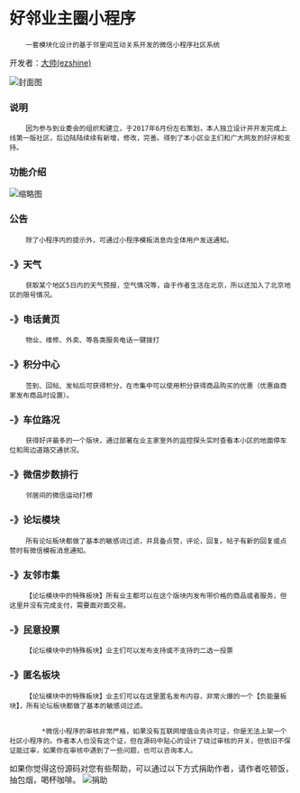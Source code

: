 好邻业主圈小程序
=============
		一套模块化设计的基于邻里间互动关系开发的微信小程序社区系统

开发者：[大帅(ezshine)](https://www.zhihu.com/people/ezshine) 

![封面图](https://github.com/ezshine/community-mini-program/blob/master/thumb.jpg)

### 说明
		因为参与到业委会的组织和建立，于2017年6月份左右策划，本人独立设计并开发完成上线第一版社区，后边陆陆续续有新增，修改，完善。得到了本小区业主们和广大网友的好评和支持。

### 功能介绍
![缩略图](https://github.com/ezshine/community-mini-program/blob/master/thumbs.jpg)

### 公告
		除了小程序内的提示外，可通过小程序模板消息向全体用户发送通知。
### -》天气
		获取某个地区5日内的天气预报，空气情况等，由于作者生活在北京，所以还加入了北京地区的限号情况。
### -》电话黄页
		物业、维修、外卖、等各类服务电话一键拨打
### -》积分中心
		签到、回帖、发帖后可获得积分，在市集中可以使用积分获得商品购买的优惠（优惠由商家发布商品时设置）。
### -》车位路况
		获得好评最多的一个版块，通过部署在业主家室外的监控探头实时查看本小区的地面停车位和周边道路交通状况。
### -》微信步数排行
		邻居间的微信运动打榜
### -》论坛模块
		所有论坛板块都做了基本的敏感词过滤，并具备点赞，评论，回复。帖子有新的回复或点赞时有微信模板消息通知。
### -》友邻市集
		【论坛模块中的特殊板块】所有业主都可以在这个版块内发布带价格的商品或者服务，但这里并没有完成支付，需要面对面交易。
### -》民意投票
		【论坛模块中的特殊板块】业主们可以发布支持或不支持的二选一投票
### -》匿名板块
		【论坛模块中的特殊板块】业主们可以在这里匿名发布内容，非常火爆的一个【负能量板块】，所有论坛板块都做了基本的敏感词过滤。


			*微信小程序的审核非常严格，如果没有互联网增值业务许可证，你是无法上架一个社区小程序的。作者本人也没有这个证，但在源码中贴心的设计了绕过审核的开关，但依旧不保证能过审，如果你在审核中遇到了一些问题，也可以咨询本人。

如果你觉得这份源码对您有些帮助，可以通过以下方式捐助作者，请作者吃顿饭，抽包烟，喝杯咖啡。
![捐助](https://github.com/ezshine/community-mini-program/blob/master/donate.jpg)

